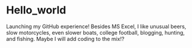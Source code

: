 # Hello_world
Launching my GitHub experience!
Besides MS Excel, I like unusual beers, slow motorcycles, even slower boats, college football, blogging, hunting, and fishing. Maybe I will add coding to the mix!?
